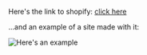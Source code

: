
Here's the link to shopify: [click here](https://www.shopify.com/)

...and an example of a site made with it:
 
![Here's an example](https://cdn.shopify.com/assets2/online/examples/example-wwf@large-0887f2a407ef6c8fbb59ef1850199ab3.jpg)
